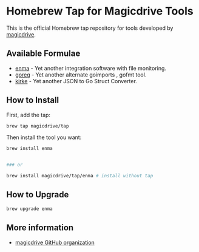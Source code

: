 # Homebrew Tap for Magicdrive Tools

This is the official Homebrew tap repository for tools developed by [magicdrive](https://github.com/magicdrive).

## Available Formulae

- [enma](https://github.com/magicdrive/enma) - Yet another integration software with file monitoring.
- [goreg](https://github.com/magicdrive/goreg) - Yet another alternate goimports , gofmt tool.
- [kirke](https://github.com/magicdrive/kirke) - Yet another JSON to Go Struct Converter.


## How to Install

First, add the tap:

```bash
brew tap magicdrive/tap
```

Then install the tool you want:

```bash
brew install enma


### or

brew install magicdrive/tap/enma # install without tap
```

## How to Upgrade

```bash
brew upgrade enma
```

## More information

- [magicdrive GitHub organization](https://github.com/magicdrive)
